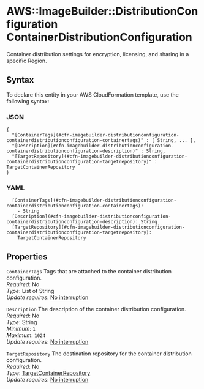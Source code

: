 # AWS::ImageBuilder::DistributionConfiguration ContainerDistributionConfiguration<a name="aws-properties-imagebuilder-distributionconfiguration-containerdistributionconfiguration"></a>

Container distribution settings for encryption, licensing, and sharing in a specific Region\.

## Syntax<a name="aws-properties-imagebuilder-distributionconfiguration-containerdistributionconfiguration-syntax"></a>

To declare this entity in your AWS CloudFormation template, use the following syntax:

### JSON<a name="aws-properties-imagebuilder-distributionconfiguration-containerdistributionconfiguration-syntax.json"></a>

```
{
  "[ContainerTags](#cfn-imagebuilder-distributionconfiguration-containerdistributionconfiguration-containertags)" : [ String, ... ],
  "[Description](#cfn-imagebuilder-distributionconfiguration-containerdistributionconfiguration-description)" : String,
  "[TargetRepository](#cfn-imagebuilder-distributionconfiguration-containerdistributionconfiguration-targetrepository)" : TargetContainerRepository
}
```

### YAML<a name="aws-properties-imagebuilder-distributionconfiguration-containerdistributionconfiguration-syntax.yaml"></a>

```
  [ContainerTags](#cfn-imagebuilder-distributionconfiguration-containerdistributionconfiguration-containertags): 
    - String
  [Description](#cfn-imagebuilder-distributionconfiguration-containerdistributionconfiguration-description): String
  [TargetRepository](#cfn-imagebuilder-distributionconfiguration-containerdistributionconfiguration-targetrepository): 
    TargetContainerRepository
```

## Properties<a name="aws-properties-imagebuilder-distributionconfiguration-containerdistributionconfiguration-properties"></a>

`ContainerTags`  <a name="cfn-imagebuilder-distributionconfiguration-containerdistributionconfiguration-containertags"></a>
Tags that are attached to the container distribution configuration\.  
*Required*: No  
*Type*: List of String  
*Update requires*: [No interruption](https://docs.aws.amazon.com/AWSCloudFormation/latest/UserGuide/using-cfn-updating-stacks-update-behaviors.html#update-no-interrupt)

`Description`  <a name="cfn-imagebuilder-distributionconfiguration-containerdistributionconfiguration-description"></a>
The description of the container distribution configuration\.  
*Required*: No  
*Type*: String  
*Minimum*: `1`  
*Maximum*: `1024`  
*Update requires*: [No interruption](https://docs.aws.amazon.com/AWSCloudFormation/latest/UserGuide/using-cfn-updating-stacks-update-behaviors.html#update-no-interrupt)

`TargetRepository`  <a name="cfn-imagebuilder-distributionconfiguration-containerdistributionconfiguration-targetrepository"></a>
The destination repository for the container distribution configuration\.  
*Required*: No  
*Type*: [TargetContainerRepository](aws-properties-imagebuilder-distributionconfiguration-targetcontainerrepository.md)  
*Update requires*: [No interruption](https://docs.aws.amazon.com/AWSCloudFormation/latest/UserGuide/using-cfn-updating-stacks-update-behaviors.html#update-no-interrupt)
